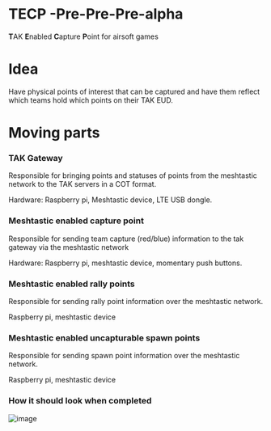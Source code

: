 # TECP -Pre-Pre-Pre-alpha
**T**AK **E**nabled **C**apture **P**oint for airsoft games

# Idea
Have physical points of interest that can be captured and have them reflect which teams hold which points on their TAK EUD.

# Moving parts

### TAK Gateway
Responsible for bringing points and statuses of points from the meshtastic network to the TAK servers in a COT format.

Hardware: Raspberry pi, Meshtastic device, LTE USB dongle.

### Meshtastic enabled capture point
Responsible for sending team capture (red/blue) information to the tak gateway via the meshtastic network

Hardware: Raspberry pi, meshtastic device, momentary push buttons.

### Meshtastic enabled rally points
Responsible for sending rally point information over the meshtastic network.

Raspberry pi, meshtastic device

### Meshtastic enabled uncapturable spawn points
Responsible for sending spawn point information over the meshtastic network.

Raspberry pi, meshtastic device

### How it should look when completed
![image](https://user-images.githubusercontent.com/25975089/224479390-c94bbf40-a6f5-4022-a651-db9e5723f404.png)
